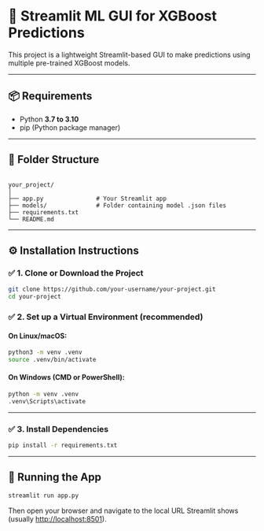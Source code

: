 # 🧠 Streamlit ML GUI for XGBoost Predictions

This project is a lightweight Streamlit-based GUI to make predictions using multiple pre-trained XGBoost models.

---

## 📦 Requirements

- Python **3.7 to 3.10**
- pip (Python package manager)

---

## 📁 Folder Structure

```

your_project/
│
├── app.py               # Your Streamlit app
├── models/              # Folder containing model .json files
├── requirements.txt
└── README.md

````

---

## ⚙️ Installation Instructions

### ✅ 1. Clone or Download the Project

```bash
git clone https://github.com/your-username/your-project.git
cd your-project
````

### ✅ 2. Set up a Virtual Environment (recommended)

#### On **Linux/macOS**:

```bash
python3 -m venv .venv
source .venv/bin/activate
```

#### On **Windows** (CMD or PowerShell):

```bash
python -m venv .venv
.venv\Scripts\activate
```

---

### ✅ 3. Install Dependencies

```bash
pip install -r requirements.txt
```

---

## 🚀 Running the App

```bash
streamlit run app.py
```

Then open your browser and navigate to the local URL Streamlit shows (usually [http://localhost:8501](http://localhost:8501)).
